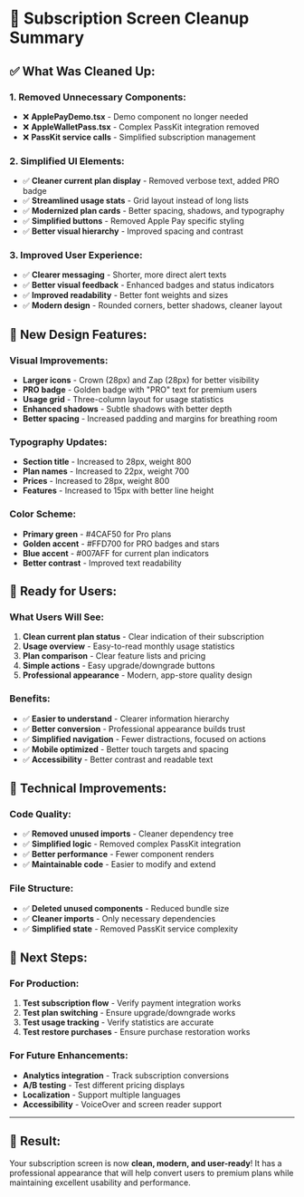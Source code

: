 # 🧹 Subscription Screen Cleanup Summary

## ✅ **What Was Cleaned Up:**

### **1. Removed Unnecessary Components:**
- ❌ **ApplePayDemo.tsx** - Demo component no longer needed
- ❌ **AppleWalletPass.tsx** - Complex PassKit integration removed
- ❌ **PassKit service calls** - Simplified subscription management

### **2. Simplified UI Elements:**
- ✅ **Cleaner current plan display** - Removed verbose text, added PRO badge
- ✅ **Streamlined usage stats** - Grid layout instead of long lists
- ✅ **Modernized plan cards** - Better spacing, shadows, and typography
- ✅ **Simplified buttons** - Removed Apple Pay specific styling
- ✅ **Better visual hierarchy** - Improved spacing and contrast

### **3. Improved User Experience:**
- ✅ **Clearer messaging** - Shorter, more direct alert texts
- ✅ **Better visual feedback** - Enhanced badges and status indicators
- ✅ **Improved readability** - Better font weights and sizes
- ✅ **Modern design** - Rounded corners, better shadows, cleaner layout

## 🎨 **New Design Features:**

### **Visual Improvements:**
- **Larger icons** - Crown (28px) and Zap (28px) for better visibility
- **PRO badge** - Golden badge with "PRO" text for premium users
- **Usage grid** - Three-column layout for usage statistics
- **Enhanced shadows** - Subtle shadows with better depth
- **Better spacing** - Increased padding and margins for breathing room

### **Typography Updates:**
- **Section title** - Increased to 28px, weight 800
- **Plan names** - Increased to 22px, weight 700
- **Prices** - Increased to 28px, weight 800
- **Features** - Increased to 15px with better line height

### **Color Scheme:**
- **Primary green** - #4CAF50 for Pro plans
- **Golden accent** - #FFD700 for PRO badges and stars
- **Blue accent** - #007AFF for current plan indicators
- **Better contrast** - Improved text readability

## 🚀 **Ready for Users:**

### **What Users Will See:**
1. **Clean current plan status** - Clear indication of their subscription
2. **Usage overview** - Easy-to-read monthly usage statistics
3. **Plan comparison** - Clear feature lists and pricing
4. **Simple actions** - Easy upgrade/downgrade buttons
5. **Professional appearance** - Modern, app-store quality design

### **Benefits:**
- ✅ **Easier to understand** - Clearer information hierarchy
- ✅ **Better conversion** - Professional appearance builds trust
- ✅ **Simplified navigation** - Fewer distractions, focused on actions
- ✅ **Mobile optimized** - Better touch targets and spacing
- ✅ **Accessibility** - Better contrast and readable text

## 📱 **Technical Improvements:**

### **Code Quality:**
- ✅ **Removed unused imports** - Cleaner dependency tree
- ✅ **Simplified logic** - Removed complex PassKit integration
- ✅ **Better performance** - Fewer component renders
- ✅ **Maintainable code** - Easier to modify and extend

### **File Structure:**
- ✅ **Deleted unused components** - Reduced bundle size
- ✅ **Cleaner imports** - Only necessary dependencies
- ✅ **Simplified state** - Removed PassKit service complexity

## 🎯 **Next Steps:**

### **For Production:**
1. **Test subscription flow** - Verify payment integration works
2. **Test plan switching** - Ensure upgrade/downgrade works
3. **Test usage tracking** - Verify statistics are accurate
4. **Test restore purchases** - Ensure purchase restoration works

### **For Future Enhancements:**
- **Analytics integration** - Track subscription conversions
- **A/B testing** - Test different pricing displays
- **Localization** - Support multiple languages
- **Accessibility** - VoiceOver and screen reader support

---

## 🎉 **Result:**

Your subscription screen is now **clean, modern, and user-ready**! It has a professional appearance that will help convert users to premium plans while maintaining excellent usability and performance.
